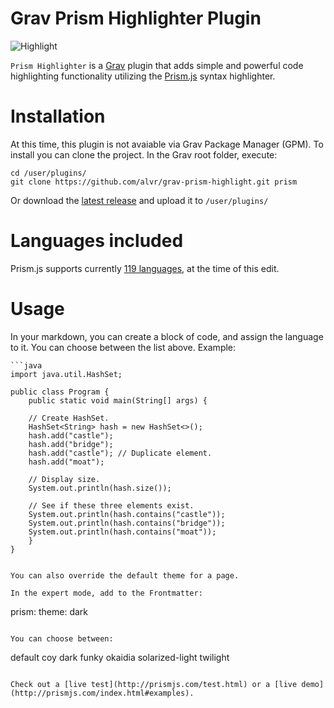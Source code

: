 # Grav Prism Highlighter Plugin

![Highlight](assets/readme_1.png)

`Prism Highlighter` is a [Grav](http://github.com/getgrav/grav) plugin that adds simple and powerful code highlighting functionality utilizing the [Prism.js](http://prismjs.com/) syntax highlighter.

# Installation

At this time, this plugin is not avaiable via Grav Package Manager (GPM). To install you can clone the project. In the Grav root folder, execute:

```git
cd /user/plugins/
git clone https://github.com/alvr/grav-prism-highlight.git prism
```

Or download the [latest release](https://github.com/alvr/grav-prism-highlight/releases/latest) and upload it to `/user/plugins/`

# Languages included

Prism.js supports currently [119 languages](http://prismjs.com/#languages-list), at the time of this edit.

# Usage

In your markdown, you can create a block of code, and assign the language to it. You can choose between the list above. Example:

```
```java
import java.util.HashSet;

public class Program {
    public static void main(String[] args) {

	// Create HashSet.
	HashSet<String> hash = new HashSet<>();
	hash.add("castle");
	hash.add("bridge");
	hash.add("castle"); // Duplicate element.
	hash.add("moat");

	// Display size.
	System.out.println(hash.size());

	// See if these three elements exist.
	System.out.println(hash.contains("castle"));
	System.out.println(hash.contains("bridge"));
	System.out.println(hash.contains("moat"));
    }
}
```
```

You can also override the default theme for a page.

In the expert mode, add to the Frontmatter:

```
prism:
    theme: dark
```

You can choose between:

```
default
coy
dark
funky
okaidia
solarized-light
twilight
```

Check out a [live test](http://prismjs.com/test.html) or a [live demo](http://prismjs.com/index.html#examples).